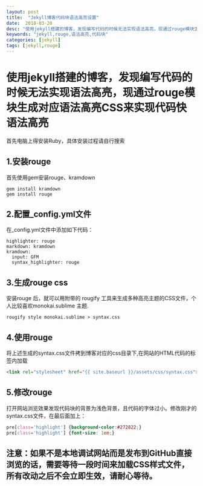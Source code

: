 ```yaml
---
layout: post
title:  "Jekyll博客代码块语法高亮设置"
date:  2018-03-20
desc: "使用jekyll搭建的博客，发现编写代码的时候无法实现语法高亮，现通过rouge模块生成对应语法高亮CSS来实现代码快语法高亮"
keywords: "jekyll,rouge,语法高亮,代码块"
categories: [jekyll]
tags: [jekyll,rouge]
---
```

# 使用jekyll搭建的博客，发现编写代码的时候无法实现语法高亮，现通过rouge模块生成对应语法高亮CSS来实现代码快语法高亮

首先电脑上得安装Ruby，具体安装过程请自行搜索


## 1.安装rouge

首先使用gem安装rouge、kramdown

```
gem install kramdown
gem install rouge
```



## 2.配置_config.yml文件

在_config.yml文件中添加如下代码：
```
highlighter: rouge
markdown: kramdown
kramdown:
  input: GFM
  syntax_highlighter: rouge
```



## 3.生成rouge css

安装rouge 后，就可以用附带的 rougify 工具来生成多种高亮主题的CSS文件，个人比较喜欢monokai.sublime 主题.
```
rougify style monokai.sublime > syntax.css
```

## 4.使用rouge

将上述生成的syntax.css文件拷到博客对应的css目录下,在网站的HTML代码的<head>标签内加载
```html
<link rel="stylesheet" href="{{ site.baseurl }}/assets/css/syntax.css">
```


## 5.修改rouge

打开网站浏览效果发现代码块的背景为浅色背景，且代码的字体过小。修改刚才的syntax.css文件，在最后面加上：
```css
pre[class='highlight'] {background-color:#272822;}
pre[class='highlight'] {font-size: 1em;}
```

## 注意：如果不是本地调试网站而是发布到GitHub直接浏览的话，需要等待一段时间来加载CSS样式文件，所有改动之后不会立即生效，请耐心等待。
